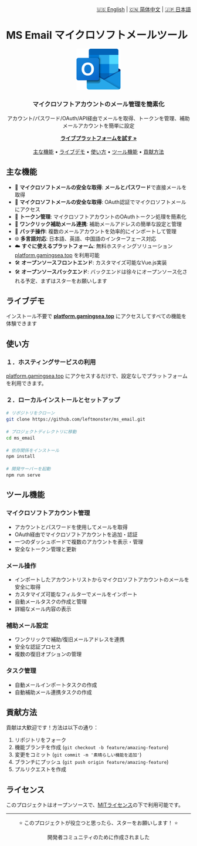 <div align="right">
  <a href="README.md">🇺🇸 English</a> |
  <a href="README-zh.md">🇨🇳 简体中文</a> |
  <a href="README-ja.md">🇯🇵 日本語</a>
</div>

# MS Email マイクロソフトメールツール

<div align="center">
  <img src="public/img/ms-mail.png" alt="マイクロソフトメールツール ロゴ" width="120px">
  <br>
  <h3>マイクロソフトアカウントのメール管理を簡素化</h3>
  <p>アカウント/パスワード/OAuth/API経由でメールを取得、トークンを管理、補助メールアカウントを簡単に設定</p>
  
  <p>
    <a href="https://platform.gamingsea.top"><strong>ライブプラットフォームを試す »</strong></a>
    <br>
    <br>
    <a href="#主な機能">主な機能</a> •
    <a href="#ライブデモ">ライブデモ</a> •
    <a href="#使い方">使い方</a> •
    <a href="#ツール機能">ツール機能</a> •
    <a href="#貢献方法">貢献方法</a>
  </p>
</div>

## 主な機能

- 📧 **マイクロソフトメールの安全な取得**: **メールとパスワード**で直接メールを取得
- 📧 **マイクロソフトメールの安全な取得**: OAuth認証でマイクロソフトメールにアクセス
- 🔑 **トークン管理**: マイクロソフトアカウントのOAuthトークン処理を簡素化
- 🔗 **ワンクリック補助メール連携**: 補助メールアドレスの簡単な設定と管理
- 🔄 **バッチ操作**: 複数のメールアカウントを効率的にインポートして管理
- 🌐 **多言語対応**: 日本語、英語、中国語のインターフェース対応
- ☁️ **すぐに使えるプラットフォーム**: 無料ホスティングソリューション [platform.gamingsea.top](https://platform.gamingsea.top) を利用可能
- 🛠️ **オープンソースフロントエンド**: カスタマイズ可能なVue.js実装
- 🛠️ **オープンソースバックエンド**: バックエンドは徐々にオープンソース化される予定、まずはスターをお願いします

## ライブデモ

インストール不要で **[platform.gamingsea.top](https://platform.gamingsea.top)** にアクセスしてすべての機能を体験できます

## 使い方

### １．ホスティングサービスの利用

[platform.gamingsea.top](https://platform.gamingsea.top) にアクセスするだけで、設定なしでプラットフォームを利用できます。

### ２．ローカルインストールとセットアップ

```bash
# リポジトリをクローン
git clone https://github.com/leftmonster/ms_email.git

# プロジェクトディレクトリに移動
cd ms_email

# 依存関係をインストール
npm install

# 開発サーバーを起動
npm run serve
```

## ツール機能

### マイクロソフトアカウント管理

- アカウントとパスワードを使用してメールを取得
- OAuth経由でマイクロソフトアカウントを追加・認証
- 一つのダッシュボードで複数のアカウントを表示・管理
- 安全なトークン管理と更新

### メール操作

- インポートしたアカウントリストからマイクロソフトアカウントのメールを安全に取得
- カスタマイズ可能なフィルターでメールをインポート
- 自動メールタスクの作成と管理
- 詳細なメール内容の表示

### 補助メール設定

- ワンクリックで補助/復旧メールアドレスを連携
- 安全な認証プロセス
- 複数の復旧オプションの管理

### タスク管理
- 自動メールインポートタスクの作成
- 自動補助メール連携タスクの作成

## 貢献方法

貢献は大歓迎です！方法は以下の通り：

1. リポジトリをフォーク
2. 機能ブランチを作成 (`git checkout -b feature/amazing-feature`)
3. 変更をコミット (`git commit -m '素晴らしい機能を追加'`)
4. ブランチにプッシュ (`git push origin feature/amazing-feature`)
5. プルリクエストを作成

## ライセンス

このプロジェクトはオープンソースで、[MITライセンス](LICENSE)の下で利用可能です。

---

<div align="center">
  <p>⭐ このプロジェクトが役立つと思ったら、スターをお願いします！ ⭐</p>
  <p>開発者コミュニティのために作成されました</p>
</div>